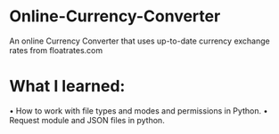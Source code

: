 # Online-Currency-Converter
An online Currency Converter that uses up-to-date currency exchange rates from floatrates.com

# What I learned:
• How to work with file types and modes and permissions in Python.
• Request module and JSON files in python.
